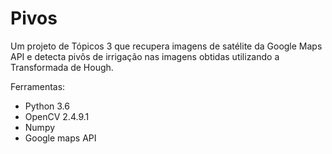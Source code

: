 # Pivos

Um projeto de Tópicos 3 que recupera imagens de satélite da Google Maps API e detecta pivôs de irrigação nas imagens obtidas utilizando a Transformada de Hough.

Ferramentas:
 - Python 3.6
 - OpenCV 2.4.9.1
 - Numpy
 - Google maps API
